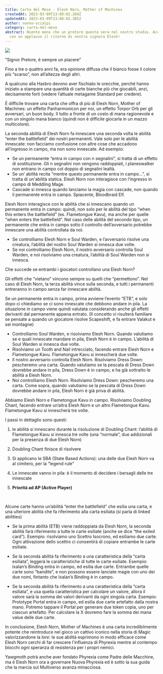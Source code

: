 ```yaml
---
title: Carta del Mese - Elesh Norn, Mother of Machines
createdAt: 2023-03-09T23:08:02.284Z
updatedAt: 2023-03-09T23:08:02.385Z
author: nonno-scialpi
category: carta-del-mese
abstract: Niente meno che un pretore questa sera nel nostro studio. Accogliamo
  con un applauso il ritorno di nostra signora Elesh!
---
```

![](/uploads/695486.jpg)

“Signor Pretore, è sempre un piacere”

Fino a tre o quattro anni fa, era opinione diffusa che il bianco fosse il colore più “scarso”, non all’altezza degli altri.

A qualcuno alla Hasbro devono aver fischiato le orecchie, perché hanno iniziato a stampare una quantità di carte bianche più che giocabili, anzi, decisamente forti (vedere l’attuale metagame Standard per credere).

È difficile trovare una carta che offra di più di Elesh Norn, Mother of Machines: un effetto <Card>Panharmonicon</Card> per noi, un effetto <Card>Torpor Orb</Card> per gli avversari, un buon body. Il tutto a fronte di un costo di mana ragionevole e con un singolo mana bianco (quindi non è difficile giocarla in un mazzo multicolore).

La seconda abilità di Elesh Norn fa innescare una seconda volta le abilità “enter the battlefield” dei nostri permanenti. Vale solo per le abilità innescate: non facciamo confusione con altre cose che accadono all’ingresso in campo, ma non sono innescate. Ad esempio:

* Se un permanente “entra in campo con n segnalini”, si tratta di un effetto di sostituzione. Gli n segnalini non vengono raddoppiati, i planeswalker non entrano in campo col doppio di segnalini lealtà.
* Se un’ abilità recita “mentre questo permanente entra in campo…”, si tratta di un'abilità statica. Elesh Norn non interagisce con l’ingresso in campo di <Card>Meddling Mage</Card>.
* Cascade si innesca quando lanciamo la magia con cascade, non quando il permanente entra in campo. Spiacente, <Card>Bloodbraid Elf</Card>.

Elesh Norn interagisce con le abilità che si innescano quando un permanente entra in campo: quindi, non solo per le abilità del tipo “when this enters the battlefield” (es. <Card>Flametongue Kavu</Card>), ma anche per quelle “when <another permanent of some kind> enters the battlefield”. Nel caso delle abilità del secondo tipo, un permanente che entra in campo sotto il controllo dell’avversario potrebbe innescare una abilità controllata da noi.

* Se controlliamo Elesh Norn e <Card>Soul Warden</Card>, e l’avversario risolve una creatura, l’abilità del nostro Soul Warden si innesca due volte.
* Se noi controlliamo Elesh Norn, il nostro avversario controlla <Card>Soul Warden</Card>, e noi risolviamo una creatura, l’abilità di <Card>Soul Warden</Card> non si innesca.

Che succede se entrambi i giocatori controllano una Elesh Norn?

Gli effetti che “vietano” vincono sempre su quelli che “permettono”. Nel caso di Elesh Norn, la terza abilità vince sulla seconda, e tutti i permanenti entreranno in campo senza far innescare abilità.

Se un permanente entra in campo, prima avviene l’evento “ETB”, e solo dopo ci chiediamo se ci sono innescate che debbono andare in pila. La situazione in campo viene quindi valutata considerando anche gli effetti derivanti dal permanente appena entrato. (Il concetto vi risulterà familiare se pensate a quando un giocatore risolve <Card>Scapeshift</Card>, e fa entrare <Card>Valakut</Card> e sei montagne)

* Controlliamo <Card>Soul Warden</Card>, e risolviamo Elesh Norn. Quando valutiamo se e quali innescate mandare in pila, Elesh Norn è in campo. L’abilità di <Card>Soul Warden</Card> si innesca due volte.
* Risolviamo un Tooth and Nail intrecciato, facendo entrare Elesh Norn e <Card>Flametongue Kavu</Card>. Flametongue Kavu si innescherà due volte.
* Il nostro avversario controlla Elesh Norn. Risolviamo <Card>Dress Down</Card>: pescheremo una carta. Quando valutiamo se la pescata di <Card>Dress Down</Card> dovrebbe andare in pila, <Card>Dress Down</Card> è in campo, e ha già sottratto le abilità a Elesh Norn.
* Noi controlliamo Elesh Norn. Risolviamo <Card>Dress Down</Card>: pescheremo una carta. Come sopra, quando valutiamo se la pescata di <Card>Dress Down</Card> dovrebbe andare in pila, Elesh Norn è già priva di abilità.

Abbiamo Elesh Norn e <Card>Flametongue Kavu</Card> in campo. Risolviamo <Card>Doubling Chant</Card>, facendo entrare un’altra Elesh Norn e un altro <Card>Flametongue Kavu</Card>. Flametongue Kavu si innescherà tre volte.

I passi in dettaglio sono questi:

1. le abilità si innescano durante la risoluzione di <Card>Doubling Chant</Card>: l’abilità di <Card>Flametongue Kavu</Card> si innesca tre volte (una “normale”, due addizionali per la presenza di due Elesh Norn)


2. <Card>Doubling Chant</Card> finisce di risolvere
3. Si applicano le SBA (State Based Actions): una delle due Elesh Norn va al cimitero, per la “legend rule”
4. Le innescate vanno in pila: è il momento di decidere i bersagli delle tre innescate
5. **Priorità ad AP (Active Player)**

 

Alcune carte hanno un’abilità “enter the battlefield” che esilia una carta, e una ulteriore abilità che fa riferimento alla carta esiliata (si parla di linked abilities)

* Se la prima abilità (ETB) viene raddoppiata da Elesh Norn, la seconda abilità farà riferimento a tutte le carte esiliate (anche se dice “the exiled card”). Esempio: risolviamo uno Scettro Isocrono, ed esiliamo due carte. Ogni attivazione dello scettro ci consentirà di copiare entrambe le carte esiliate.


* Se la seconda abilità fa riferimento a una caratteristica della “carta esiliata”, leggerà le caratteristiche di tutte le carte esiliate. Esempio: <Card>Ixalan’s Binding</Card> entra in campo, ed esilia due carte. Entrambe quelle carte sono “bandite”, e non possono essere lanciate magie con uno dei due nomi, fintanto che <Card>Ixalan’s Binding</Card> è in campo.


* Se la seconda abilità fa riferimento a una caratteristica della “carta esiliata”, e usa quella caratteristica per calcolare un valore, allora il valore sarà la somma dei valori derivanti da ogni singola carta. Esempio: <Card>Prototype Portal</Card> entra in campo, ed esilia due carte artefatto dalla nostra mano. Potremo tappare il Portal per generare due token copia, uno per ciascun artefatto. Per calcolare la X dovremo fare la somma dei mana value delle due carte. 



In conclusione, Elesh Norn, Mother of Machines è una carta incredibilmente potente che reintroduce nel gioco un cattivo iconico nella storia di Magic valorizzandone la *lore*: le sue abilità esprimono in modo efficace come Elesh Norn cerchi di far crescere l'influenza di Phyrexia mentre al contempo blocchi ogni speranza di resistenza per i propri nemici. 

Yawgmoth potrà anche aver fondato Phyrexia come Padre delle Macchine, ma è Elesh Norn ora a governare Nuova Phyrexia ed è sotto la sua guida che la marcia sul Multiverso avanza minacciosa.